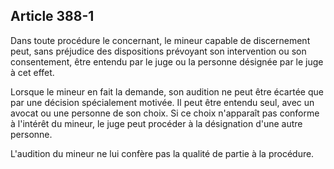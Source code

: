 Article 388-1
----
Dans toute procédure le concernant, le mineur capable de discernement peut, sans
préjudice des dispositions prévoyant son intervention ou son consentement, être
entendu par le juge ou la personne désignée par le juge à cet effet.

Lorsque le mineur en fait la demande, son audition ne peut être écartée que par
une décision spécialement motivée. Il peut être entendu seul, avec un avocat ou
une personne de son choix. Si ce choix n'apparaît pas conforme à l'intérêt du
mineur, le juge peut procéder à la désignation d'une autre personne.

L'audition du mineur ne lui confère pas la qualité de partie à la procédure.
